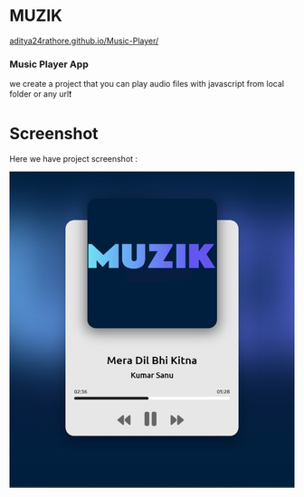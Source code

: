# MUZIK

[aditya24rathore.github.io/Music-Player/](https://aditya24rathore.github.io/Music-Player/)

### Music Player App
we create a project that you can play audio files with javascript from local folder or any url❗️

# Screenshot
Here we have project screenshot :

![screenshot](screenshot.jpg)
